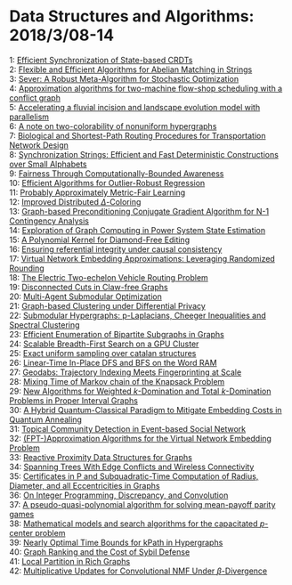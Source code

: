 # Data Structures and Algorithms: 2018/3/08-14  
1: [Efficient Synchronization of State-based CRDTs](https://doi.org/10.48550/arXiv.1803.02750)  
2: [Flexible and Efficient Algorithms for Abelian Matching in Strings](https://doi.org/10.48550/arXiv.1803.02807)  
3: [Sever: A Robust Meta-Algorithm for Stochastic Optimization](https://doi.org/10.48550/arXiv.1803.02815)  
4: [Approximation algorithms for two-machine flow-shop scheduling with a  conflict graph](https://doi.org/10.48550/arXiv.1803.02862)  
5: [Accelerating a fluvial incision and landscape evolution model with  parallelism](https://doi.org/10.48550/arXiv.1803.02977)  
6: [A note on two-colorability of nonuniform hypergraphs](https://doi.org/10.48550/arXiv.1803.03060)  
7: [Biological and Shortest-Path Routing Procedures for Transportation  Network Design](https://doi.org/10.48550/arXiv.1803.03528)  
8: [Synchronization Strings: Efficient and Fast Deterministic Constructions  over Small Alphabets](https://doi.org/10.48550/arXiv.1803.03530)  
9: [Fairness Through Computationally-Bounded Awareness](https://doi.org/10.48550/arXiv.1803.03239)  
10: [Efficient Algorithms for Outlier-Robust Regression](https://doi.org/10.48550/arXiv.1803.03241)  
11: [Probably Approximately Metric-Fair Learning](https://doi.org/10.48550/arXiv.1803.03242)  
12: [Improved Distributed $\Delta$-Coloring](https://doi.org/10.48550/arXiv.1803.03248)  
13: [Graph-based Preconditioning Conjugate Gradient Algorithm for N-1  Contingency Analysis](https://doi.org/10.48550/arXiv.1803.03290)  
14: [Exploration of Graph Computing in Power System State Estimation](https://doi.org/10.48550/arXiv.1803.03300)  
15: [A Polynomial Kernel for Diamond-Free Editing](https://doi.org/10.48550/arXiv.1803.03358)  
16: [Ensuring referential integrity under causal consistency](https://doi.org/10.48550/arXiv.1803.03482)  
17: [Virtual Network Embedding Approximations: Leveraging Randomized Rounding](https://doi.org/10.48550/arXiv.1803.03622)  
18: [The Electric Two-echelon Vehicle Routing Problem](https://doi.org/10.48550/arXiv.1803.03628)  
19: [Disconnected Cuts in Claw-free Graphs](https://doi.org/10.48550/arXiv.1803.03663)  
20: [Multi-Agent Submodular Optimization](https://doi.org/10.48550/arXiv.1803.03767)  
21: [Graph-based Clustering under Differential Privacy](https://doi.org/10.48550/arXiv.1803.03831)  
22: [Submodular Hypergraphs: p-Laplacians, Cheeger Inequalities and Spectral  Clustering](https://doi.org/10.48550/arXiv.1803.03833)  
23: [Efficient Enumeration of Bipartite Subgraphs in Graphs](https://doi.org/10.48550/arXiv.1803.03839)  
24: [Scalable Breadth-First Search on a GPU Cluster](https://doi.org/10.48550/arXiv.1803.03922)  
25: [Exact uniform sampling over catalan structures](https://doi.org/10.48550/arXiv.1803.03945)  
26: [Linear-Time In-Place DFS and BFS on the Word RAM](https://doi.org/10.48550/arXiv.1803.04282)  
27: [Geodabs: Trajectory Indexing Meets Fingerprinting at Scale](https://doi.org/10.48550/arXiv.1803.04292)  
28: [Mixing Time of Markov chain of the Knapsack Problem](https://doi.org/10.48550/arXiv.1803.06914)  
29: [New Algorithms for Weighted $k$-Domination and Total $k$-Domination  Problems in Proper Interval Graphs](https://doi.org/10.48550/arXiv.1803.04327)  
30: [A Hybrid Quantum-Classical Paradigm to Mitigate Embedding Costs in  Quantum Annealing](https://doi.org/10.48550/arXiv.1803.04340)  
31: [Topical Community Detection in Event-based Social Network](https://doi.org/10.48550/arXiv.1803.04354)  
32: [(FPT-)Approximation Algorithms for the Virtual Network Embedding Problem](https://doi.org/10.48550/arXiv.1803.04452)  
33: [Reactive Proximity Data Structures for Graphs](https://doi.org/10.48550/arXiv.1803.04555)  
34: [Spanning Trees With Edge Conflicts and Wireless Connectivity](https://doi.org/10.48550/arXiv.1803.04578)  
35: [Certificates in P and Subquadratic-Time Computation of Radius, Diameter,  and all Eccentricities in Graphs](https://doi.org/10.48550/arXiv.1803.04660)  
36: [On Integer Programming, Discrepancy, and Convolution](https://doi.org/10.48550/arXiv.1803.04744)  
37: [A pseudo-quasi-polynomial algorithm for solving mean-payoff parity games](https://doi.org/10.48550/arXiv.1803.04756)  
38: [Mathematical models and search algorithms for the capacitated $p$-center  problem](https://doi.org/10.48550/arXiv.1803.04865)  
39: [Nearly Optimal Time Bounds for kPath in Hypergraphs](https://doi.org/10.48550/arXiv.1803.04940)  
40: [Graph Ranking and the Cost of Sybil Defense](https://doi.org/10.48550/arXiv.1803.05001)  
41: [Local Partition in Rich Graphs](https://doi.org/10.48550/arXiv.1803.05084)  
42: [Multiplicative Updates for Convolutional NMF Under $\beta$-Divergence](https://doi.org/10.48550/arXiv.1803.05159)  